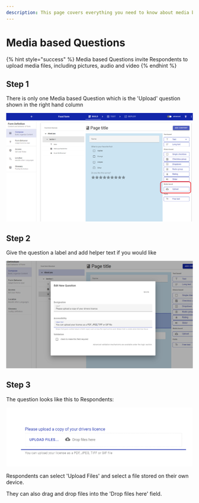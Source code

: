 ```yaml
---
description: This page covers everything you need to know about media based Questions
---
```


# Media based Questions

{% hint style="success" %}
Media based Questions invite Respondents to upload media files, including pictures, audio and video
{% endhint %}

## Step 1

There is only one Media based Question which is the 'Upload' question shown in the right hand column

![](<../../../.gitbook/assets/image (323) (1) (1) (1).png>)

## Step 2

Give the question a label and add helper text if you would like

![](<../../../.gitbook/assets/image (307) (1).png>)

## Step 3

The question looks like this to Respondents:

![](<../../../.gitbook/assets/image (296) (1) (1) (1).png>)

Respondents can select 'Upload Files' and select a file stored on their own device.

They can also drag and drop files into the 'Drop files here' field.

